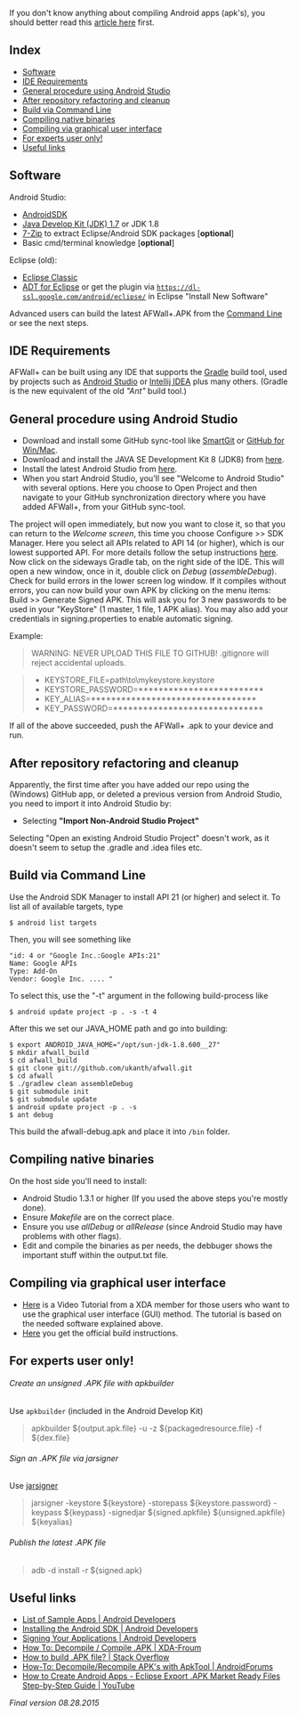 If you don't know anything about compiling Android apps (apk's), you should better read this [article here](http://www.vogella.com/articles/Android/article.html) first.

Index
-----

* [Software](#software)
* [IDE Requirements](#ide-requirements)
* [General procedure using Android Studio](#general-procedure-using-android-studio)
* [After repository refactoring and cleanup](after-repository-refactoring-and-cleanup)
* [Build via Command Line](#build-via-command-line)
* [Compiling native binaries](#compiling-native-binaries)
* [Compiling via graphical user interface](#compiling-via-graphical-user-interface)
* [For experts user only!](#for-experts-user-only!)
* [Useful links](#useful-links)

Software
--------

Android Studio:
* [AndroidSDK](http://developer.android.com/sdk/index.html)
* [Java Develop Kit (JDK) 1.7](http://java.sun.com/javase/downloads/index.jsp) or JDK 1.8
* [7-Zip](http://7-zip.org/) to extract Eclipse/Android SDK packages [**optional**]
* Basic cmd/terminal knowledge [**optional**]

Eclipse (old):
* [Eclipse Classic](http://www.eclipse.org/downloads/)
* [ADT for Eclipse](http://developer.android.com/sdk/installing/installing-adt.html) or get the plugin via <code>https://dl-ssl.google.com/android/eclipse/</code> in Eclipse "Install New Software"


Advanced users can build the latest AFWall+.APK from the [Command Line](https://developer.android.com/tools/building/building-cmdline.html) or see the next steps.

IDE Requirements
----------------------

AFWall+ can be built using any IDE that supports the [Gradle](https://www.gradle.org/) build tool, used by projects such as [Android Studio](http://developer.android.com/sdk/installing/studio.html) or [Intellij IDEA](http://www.jetbrains.com/idea/) plus many others. (Gradle is the new equivalent of the old _"Ant"_ build tool.)


General procedure using Android Studio
----------------------

* Download and install some GitHub sync-tool like [SmartGit](http://www.syntevo.com/smartgit/) or [GitHub for Win/Mac](https://github.com/).
* Download and install the JAVA SE Development Kit 8 (JDK8) from [here](http://www.oracle.com/technetwork/java/javase/downloads/jdk7-downloads-1880260.html).
* Install the latest Android Studio from [here](http://developer.android.com/sdk/installing/studio.html).
* When you start Android Studio, you'll see "Welcome to Android Studio" with several options. Here you choose to Open Project and then navigate to your GitHub synchronization directory where you have added AFWall+, from your GitHub sync-tool.

The project will open immediately, but now you want to close it, so that you can return to the _Welcome screen_, this time you choose Configure >> SDK Manager. Here you select all APIs related to API 14 (or higher), which is our lowest supported API.
For more details follow the setup instructions [here](http://developer.android.com/sdk/installing/index.html?pkg=studio).
Now click on the sideways Gradle tab, on the right side of the IDE. This will open a new window, once in it, double click on _Debug_ (_assembleDebug_). Check for build errors in the lower screen log window.
If it compiles without errors, you can now build your own APK by clicking on the menu items: Build >> Generate Signed APK. This will ask you for 3 new passwords to be used in your "KeyStore" (1 master, 1 file, 1 APK alias). You may also add your credentials in signing.properties to enable automatic signing.

Example:

> WARNING: NEVER UPLOAD THIS FILE TO GITHUB!
> .gitignore will reject accidental uploads.
 
> * KEYSTORE_FILE=path\\to\\mykeystore.keystore
> * KEYSTORE_PASSWORD=*************************
> * KEY_ALIAS=*********************************
> * KEY_PASSWORD=******************************

If all of the above succeeded, push the AFWall+ .apk to your device and run.


After repository refactoring and cleanup
----------------------

Apparently, the first time after you have added our repo using the (Windows) GitHub app, or deleted a previous version from Android Studio, you need to import it into Android Studio by:

* Selecting **"Import Non-Android Studio Project"**

Selecting "Open an existing Android Studio Project" doesn't work, as it doesn't seem to setup the .gradle and .idea files etc.

Build via Command Line 
----------------------

Use the Android SDK Manager to install API 21 (or higher) and select it.
To list all of available targets, type

```
$ android list targets
```

Then, you will see something like

```
"id: 4 or "Google Inc.:Google APIs:21"
Name: Google APIs
Type: Add-On
Vendor: Google Inc. .... "
```

To select this, use the "-t" argument in the following build-process like

```
$ android update project -p . -s -t 4
```

After this we set our JAVA_HOME path and go into building:

```
$ export ANDROID_JAVA_HOME="/opt/sun-jdk-1.8.600__27" 
$ mkdir afwall_build
$ cd afwall_build
$ git clone git://github.com/ukanth/afwall.git 
$ cd afwall
$ ./gradlew clean assembleDebug
$ git submodule init
$ git submodule update
$ android update project -p . -s
$ ant debug
```

This build the afwall-debug.apk and place it into <code>/bin</code> folder.

Compiling native binaries
-------------------------

On the host side you'll need to install:

* Android Studio 1.3.1 or higher (If you used the above steps you're mostly done).
* Ensure _Makefile_ are on the correct place.
* Ensure you use _allDebug_ or _allRelease_ (since Android Studio may have problems with other flags).
* Edit and compile the binaries as per needs, the debbuger shows the important stuff within the output.txt file.

Compiling via graphical user interface
--------------------------------------

* [Here](https://www.xda-developers.com/xda-tv-2/how-to-build-an-android-app-part-1-setting-up-eclipse-and-android-sdk-xda-tv/) is a Video Tutorial from a XDA member for those users who want to use the graphical user interface (GUI) method. 
The tutorial is based on the needed software explained above. 
* [Here](https://developer.android.com/training/basics/firstapp/index.html) you get the official build instructions.

For experts user only!
----------------------

######  Create an unsigned .APK file with apkbuilder
Use <code>apkbuilder</code> (included in the Android Develop Kit)

> apkbuilder  ${output.apk.file} -u -z  ${packagedresource.file} -f  ${dex.file}


######  Sign an .APK file via jarsigner
Use [jarsigner](http://docs.oracle.com/javase/6/docs/technotes/tools/windows/jarsigner.html)

> jarsigner  -keystore ${keystore} -storepass  ${keystore.password} -keypass ${keypass} -signedjar ${signed.apkfile} ${unsigned.apkfile} ${keyalias}


######  Publish the latest .APK file
> adb -d install -r ${signed.apk}

Useful links
------------

* [List of Sample Apps | Android Developers](http://developer.android.com/intl/zh-CN/resources/samples/index.html)
* [Installing the Android SDK | Android Developers](https://developer.android.com/sdk/installing/index.html)
* [Signing Your Applications | Android Developers](http://developer.android.com/tools/publishing/app-signing.html#signapp)
* [How To: Decompile / Compile .APK | XDA-Froum](http://forum.xda-developers.com/showthread.php?t=707189)
* [How to build .APK file? | Stack Overflow](http://stackoverflow.com/questions/4600891/how-to-build-apk-file)
* [How-To: Decompile/Recompile APK's with ApkTool | AndroidForums](http://androidforums.com/esteem-all-things-root/520917-guide-how-properly-decompile-recompile-apks-apktool.html)
* [How to Create Android Apps - Eclipse Export .APK Market Ready Files Step-by-Step Guide | YouTube](http://www.youtube.com/watch?v=DvBI16jv7xs)

_Final version 08.28.2015_